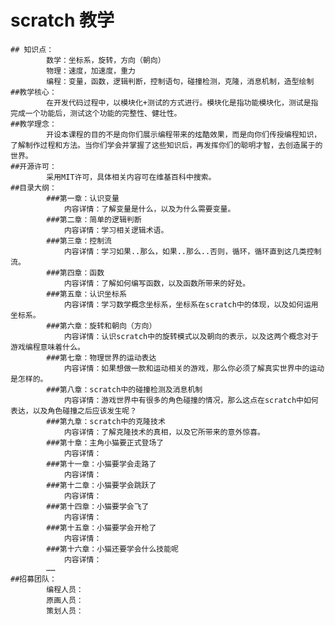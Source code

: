 # scratch 教学  
	## 知识点：  
			数学：坐标系，旋转，方向（朝向）  
			物理：速度，加速度，重力  
			编程：变量，函数，逻辑判断，控制语句，碰撞检测，克隆，消息机制，造型绘制  
	##教学核心：  
			在开发代码过程中，以模块化+测试的方式进行。模块化是指功能模块化，测试是指完成一个功能后，测试这个功能的完整性、健壮性。  
	##教学理念：  
			开设本课程的目的不是向你们展示编程带来的炫酷效果，而是向你们传授编程知识，了解制作过程和方法。当你们学会并掌握了这些知识后，再发挥你们的聪明才智，去创造属于的世界。  
	##开源许可：  
			采用MIT许可，具体相关内容可在维基百科中搜索。  
	##目录大纲：  
			###第一章：认识变量  
				内容详情：了解变量是什么，以及为什么需要变量。  
			###第二章：简单的逻辑判断  
				内容详情：学习相关逻辑术语。  
			###第三章：控制流  
				内容详情：学习如果..那么，如果..那么..否则，循环，循环直到这几类控制流。  
			###第四章：函数  
				内容详情：了解如何编写函数，以及函数所带来的好处。  
			###第五章：认识坐标系  
				内容详情：学习数学概念坐标系，坐标系在scratch中的体现，以及如何运用坐标系。  
			###第六章：旋转和朝向（方向）  
				内容详情：认识scratch中的旋转模式以及朝向的表示，以及这两个概念对于游戏编程意味着什么。  
			###第七章：物理世界的运动表达  
				内容详情：如果想做一款和运动相关的游戏，那么你必须了解真实世界中的运动是怎样的。  
			###第八章：scratch中的碰撞检测及消息机制  
				内容详情：游戏世界中有很多的角色碰撞的情况，那么这点在scratch中如何表达，以及角色碰撞之后应该发生呢？  
			###第九章：scratch中的克隆技术  
				内容详情：了解克隆技术的真相，以及它所带来的意外惊喜。  
			###第十章：主角小猫要正式登场了  
				内容详情：  
			###第十一章：小猫要学会走路了  
				内容详情：  
			###第十二章：小猫要学会跳跃了  
				内容详情：  
			###第十四章：小猫要学会飞了  
				内容详情：  
			###第十五章：小猫要学会开枪了  
				内容详情：  
			###第十六章：小猫还要学会什么技能呢  
				内容详情：  
			……  
	##招募团队：  
			编程人员：  
			原画人员：  
			策划人员：  
